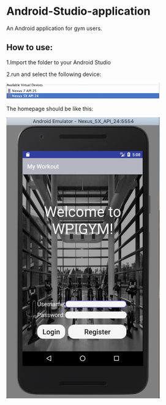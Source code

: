# Android-Studio-application
An Android application for gym users.

## How to use:

1.Import the folder to your Android Studio

2.run and select the following device:
<div align=left>
<img src="https://github.com/GuanchengYao/Android-Studio-application/blob/master/img-folder/device.png" width="400"/>
</div>

The homepage should be like this:
<div align=left>
<img src="https://github.com/GuanchengYao/Android-Studio-application/blob/master/img-folder/screenshot.png" width="400"/>
</div>
